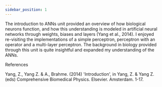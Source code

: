```yaml
---
sidebar_position: 1
---
```


The introduction to ANNs unit provided an overview of how biological neurons function, and how this understanding is modeled in artificial neural networks through weights, biases and layers (Yang et al., 2014). I enjoyed re-visiting the implementations of a simple perceptron, perceptron with an operator and a multi-layer perceptron. The background in biology provided through this unit is quite insightful and expanded my understanding of the ANNs.

References

Yang, Z., Yang Z. & A., Brahme. (2014) 'Introduction', in Yang, Z. & Yang Z. (eds) Comprehensive Biomedical Physics. Elsevier. Amsterdam. 1-17.
